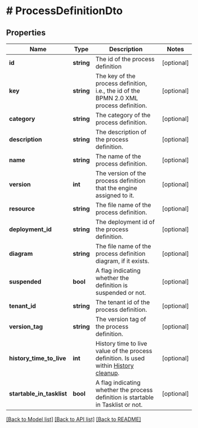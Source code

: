 # # ProcessDefinitionDto

## Properties

Name | Type | Description | Notes
------------ | ------------- | ------------- | -------------
**id** | **string** | The id of the process definition | [optional] 
**key** | **string** | The key of the process definition, i.e., the id of the BPMN 2.0 XML process definition. | [optional] 
**category** | **string** | The category of the process definition. | [optional] 
**description** | **string** | The description of the process definition. | [optional] 
**name** | **string** | The name of the process definition. | [optional] 
**version** | **int** | The version of the process definition that the engine assigned to it. | [optional] 
**resource** | **string** | The file name of the process definition. | [optional] 
**deployment_id** | **string** | The deployment id of the process definition. | [optional] 
**diagram** | **string** | The file name of the process definition diagram, if it exists. | [optional] 
**suspended** | **bool** | A flag indicating whether the definition is suspended or not. | [optional] 
**tenant_id** | **string** | The tenant id of the process definition. | [optional] 
**version_tag** | **string** | The version tag of the process definition. | [optional] 
**history_time_to_live** | **int** | History time to live value of the process definition. Is used within [History cleanup](https://docs.camunda.org/manual/7.13/user-guide/process-engine/history/#history-cleanup). | [optional] 
**startable_in_tasklist** | **bool** | A flag indicating whether the process definition is startable in Tasklist or not. | [optional] 

[[Back to Model list]](../../README.md#documentation-for-models) [[Back to API list]](../../README.md#documentation-for-api-endpoints) [[Back to README]](../../README.md)


